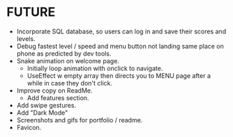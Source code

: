 # FUTURE

- Incorporate SQL database, so users can log in and save their scores and levels.
- Debug fastest level / speed and menu button not landing same place on phone as predicted by dev tools.
- Snake animation on welcome page.
  - Initially loop animation with onclick to navigate.
  - UseEffect w empty array then directs you to MENU page after a while in case they don't click.
- Improve copy on ReadMe.
  - Add features section.
- Add swipe gestures.
- Add "Dark Mode"
- Screenshots and gifs for portfolio / readme.
- Favicon.

